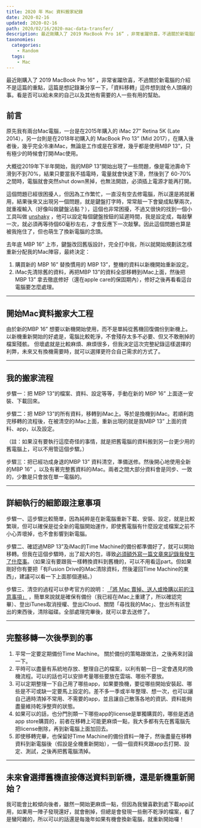```yaml
---
title: 2020 年 Mac 資料搬家紀錄
date: 2020-02-16
updated: 2020-02-16
path: 2020/02/16/2020-mac-data-transfer/
description: 最近剛購入了 2019 MacBook Pro 16” ，非常雀躍欣喜，不過關於新電腦的介紹不是這篇的重點，這篇是想記錄兼分享一下，「資料移轉」這件想到就令人頭痛的事。看是否可以給未來的自己以及其他有需要的人一些有用的幫助。
taxonomies:
  categories: 
    - Random
  tags: 
    - Mac
---
```


最近剛購入了 2019 MacBook Pro 16” ，非常雀躍欣喜，不過關於新電腦的介紹不是這篇的重點，這篇是想記錄兼分享一下，「資料移轉」這件想到就令人頭痛的事。看是否可以給未來的自己以及其他有需要的人一些有用的幫助。

<!-- more -->

## 前言

原先我有兩台Mac電腦，一台是在2015年購入的 iMac 27” Retina 5K (Late 2014），另一台則是在2018年初購入的 MacBook Pro 13” (Mid 2017），在購入後者後，幾乎完全冷凍iMac，無論是工作或是在家裡，幾乎都是使用MBP 13”，只有極少的時候會打開iMac使用。

大概從2019年下半年開始，我的MBP 13”開始出現了一些問題，像是電池壽命下滑到不到70%，結果只要當我不插電時，電量就會快速下滑，然後到了 60-70% 之間時，電腦就會突然shut down黑掉，也無法開啟，必須插上電源才能再打開。

這個問題已經很困擾人，但因為工作繁忙，一直沒有空去修電腦，所以還是將就著用，結果後來又出現另一個問題，就是鍵盤打字時，常常敲一下會變成點擊兩次，就重複輸入（好像叫做鍵盤沾黏？），這個也非常困擾，不過又很快的找到一個小工具叫做 [unshaky](https://unshaky.nestederror.com) ，他可以設定每個鍵盤按鈕的延遲時間，我是設定成，每敲擊一次，就必須再等待個60毫秒左右，才會反應下一次敲擊。因此這個問題也算是被我拖住了，但也萌生了換新電腦的念頭。

去年底 MBP 16” 上市，鍵盤改回舊版設計，完全打中我，所以就開始規劃該怎樣重新分配我的Mac陣容，最終決定：

1. 購買新的 MBP 16” 替換慣用的 MBP 13”，整機的資料以新機開始重新設定。
2. iMac先清除舊的資料，再把MBP 13”的資料全部移轉到iMac上面，然後把 MBP 13” 拿去徹底修好（還在apple care的保固期內），修好之後再看看這台電腦要怎麼處理。  
    
---

## 開始Mac資料搬家大工程

由於新的MBP 16” 想要以新機開始使用，而不是單純從舊機回復備份到新機上。 以新機重新開始的好處是，電腦比較乾淨，不會殘存太多不必要、但又不敢刪掉的檔案殘骸。 但壞處就是比較麻煩、麻煩很多，但我決定這次完整紀錄這樣選擇的利弊，未來又有換機需要時，就可以選擇更符合自己需求的方式了。

---

## 我的搬家流程

步驟一：把 MBP 13”的檔案、資料、設定等等，手動在新的 MBP 16” 上面逐一安裝、下載回來。

步驟二：把 MBP 13”的所有資料，移轉到iMac上。等於是換機到iMac。若順利跑完移轉的流程後，在被清空的iMac上面，重新出現的就是我MBP 13” 上面的資料、app，以及設定。

（註：如果沒有要執行這麼奇怪的事情，就是把舊電腦的資料搬到另一台更少用的舊電腦上，可以不用管這個步驟。）

步驟三：把已經功成身退的MBP 13” 資料清空，準備送修。然後開心地使用全新的MBP 16” ，以及有著完整舊資料的iMac。兩者之間大部分資料會是同步、一致的，少數是只會放在單一電腦的。

---

## 詳細執行的細節跟注意事項

步驟一、這步驟比較簡單，因為純粹是在新電腦重新下載、安裝、設定，就是比較繁瑣，但可以確保是從全新的電腦開始運作，即使舊電腦有什麼設定或檔案之前不小心弄壞掉，也不會影響到新電腦。

步驟二、確認過MBP 13”及iMac的Time Machine的備份都準備好了，就可以開始移轉。但我在這個步驟時，出了超大的包，導致[必須額外寫一篇文章來記錄我發生了什麼事](/2020/02/16/imac-27-late2014-rebuild/)。（如果沒有要跟我一樣轉換資料到舊機的，可以不用看這part。但如果剛好你有要把「有Fusion Drive的iMac清除資料，然後灌回Time Machine的東西」，建議可以看一下上面那個連結。）

步驟三、清空的過程可以參考官方的說明： [「將 Mac 賣掉、送人或換購以前的注意事項」](https://support.apple.com/zh-tw/HT201065) ，簡單來說就是確保有備份（我已經在iMac上重建了，所以確認完畢）、登出iTunes取消授權、登出iCloud、關閉「尋找我的Mac」、登出所有該登出的東西後，清除磁碟。全部處理完畢後，就可以拿去送修了。

---

## 完整移轉一次後學到的事

1. 平常一定要定期備份Time Machine。 關於備份的策略跟做法，之後再來討論一下。
2. 平時可以盡量有系統地存放、整理自己的檔案，以利有朝一日一定會遇見的換機流程。可以的話也可以安排考量哪些要放在雲端、哪些不要放。
3. 可以定期整理一下自己用了哪些app，如果要換機，要從哪些開始安裝起、哪些是不可或缺一定要馬上設定的。差不多一季或半年整理、想一次，也可以讓自己適時清掉不常用、不需要的app，並且讓自己散落各地的資訊、資料能夠盡量維持乾淨整齊的狀態。
4. 如果可以的話，也分門別類一下哪些app的license是單獨購買的，哪些是透過app store購買的，前者在移轉上可能更麻煩一點，我大多都有先在舊電腦先把license刪除，再到新電腦上面加回去。
5. 即使移轉完畢，也保留好Time Machine的備份資料一陣子，然後盡量在移轉資料到新電腦後（假設是全機重新開始），一個一個資料夾跟app去打開、設定、測試，之後再把舊電腦清掉。  
    

---

## 未來會選擇舊機直接傳送資料到新機，還是新機重新開始？

我可能會比較傾向後者，雖然一開始更麻煩一點，但因為我蠻喜歡到處下載app試用，如果用一陣子發現還好，就會刪掉，但總是會發現一些刪不乾淨的檔案，看了是蠻阿雜的，所以可以的話還是每幾年如果有機會換新電腦，就重新開始囉！
